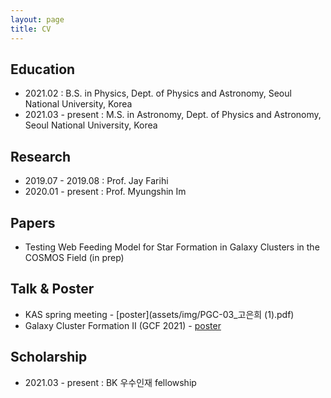 ```yaml
---
layout: page
title: CV
---
```


## Education
- 2021.02 : B.S. in Physics, Dept. of Physics and Astronomy, Seoul National University, Korea 
- 2021.03 - present : M.S. in Astronomy, Dept. of Physics and Astronomy, Seoul National University, Korea 

## Research
- 2019.07 - 2019.08 : Prof. Jay Farihi
- 2020.01 - present : Prof. Myungshin Im


## Papers
- Testing Web Feeding Model for Star Formation in Galaxy Clusters in the COSMOS Field (in prep)

## Talk & Poster
- KAS spring meeting - [poster](assets/img/PGC-03_고은희 (1).pdf)
- Galaxy Cluster Formation II (GCF 2021) - [poster](assets/img/Ko_poster_full.png)

## Scholarship
- 2021.03 - present : BK 우수인재 fellowship
